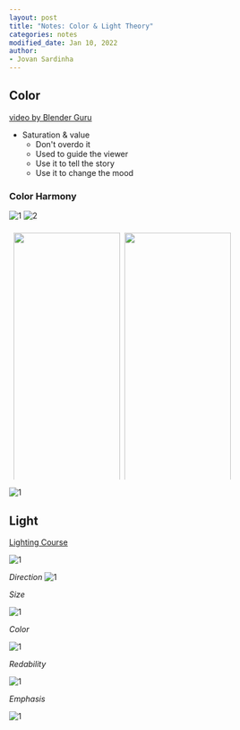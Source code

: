 ```yaml
---
layout: post
title: "Notes: Color & Light Theory"
categories: notes
modified_date: Jan 10, 2022
author:
- Jovan Sardinha
---
```


## Color

[video by Blender Guru](https://www.youtube.com/watch?v=Qj1FK8n7WgY)

* Saturation  & value
  * Don't overdo it
  * Used to guide the viewer
  * Use it to tell the story
  * Use it to change the mood

### Color Harmony
![1](/assets/post_assets/color-and-light-theory/incorrect_1.png)
![2](/assets/post_assets/color-and-light-theory/incorrect_2.png)

<!-- Photo Grid -->
<div class="row">
  <div class="column">
    <img src="/assets/post_assets/color-and-light-theory/color_theory/1.png" style="width:100%"><figcaption></figcaption>
    <img src="/assets/post_assets/color-and-light-theory/color_theory/2.png" style="width:100%"><figcaption></figcaption>
    <img src="/assets/post_assets/color-and-light-theory/color_theory/3.png" style="width:100%"><figcaption></figcaption>
    <img src="/assets/post_assets/color-and-light-theory/color_theory/4.png" style="width:100%"><figcaption></figcaption>
    <img src="/assets/post_assets/color-and-light-theory/color_theory/5.png" style="width:100%"><figcaption></figcaption>
    <img src="/assets/post_assets/color-and-light-theory/color_theory/6.png" style="width:100%"><figcaption></figcaption>
    <img src="/assets/post_assets/color-and-light-theory/color_theory/7.png" style="width:100%"><figcaption></figcaption>
    <img src="/assets/post_assets/color-and-light-theory/color_theory/8.png" style="width:100%"><figcaption></figcaption>
    <img src="/assets/post_assets/color-and-light-theory/color_theory/9.png" style="width:100%"><figcaption></figcaption>
    <img src="/assets/post_assets/color-and-light-theory/color_theory/10.png" style="width:100%"><figcaption></figcaption>
    <img src="/assets/post_assets/color-and-light-theory/color_theory/11.png" style="width:100%"><figcaption></figcaption>
    <img src="/assets/post_assets/color-and-light-theory/color_theory/12.png" style="width:100%"><figcaption></figcaption>
    <img src="/assets/post_assets/color-and-light-theory/color_theory/13.png" style="width:100%"><figcaption></figcaption>
    <img src="/assets/post_assets/color-and-light-theory/color_theory/14.png" style="width:100%"><figcaption></figcaption>
    <img src="/assets/post_assets/color-and-light-theory/color_theory/15.png" style="width:100%"><figcaption></figcaption>
    <img src="/assets/post_assets/color-and-light-theory/color_theory/16.png" style="width:100%"><figcaption></figcaption>
  </div>
  <div class="column">
    <img src="/assets/post_assets/color-and-light-theory/color_theory/17.png" style="width:100%"><figcaption></figcaption>
    <img src="/assets/post_assets/color-and-light-theory/color_theory/18.png" style="width:100%"><figcaption></figcaption>
    <img src="/assets/post_assets/color-and-light-theory/color_theory/19.png" style="width:100%"><figcaption></figcaption>
    <img src="/assets/post_assets/color-and-light-theory/color_theory/20.png" style="width:100%"><figcaption></figcaption>
    <img src="/assets/post_assets/color-and-light-theory/color_theory/21.png" style="width:100%"><figcaption></figcaption>
    <img src="/assets/post_assets/color-and-light-theory/color_theory/22.png" style="width:100%"><figcaption></figcaption>
    <img src="/assets/post_assets/color-and-light-theory/color_theory/23.png" style="width:100%"><figcaption></figcaption>
    <img src="/assets/post_assets/color-and-light-theory/color_theory/24.png" style="width:100%"><figcaption></figcaption>
    <img src="/assets/post_assets/color-and-light-theory/color_theory/25.png" style="width:100%"><figcaption></figcaption>
    <img src="/assets/post_assets/color-and-light-theory/color_theory/26.png" style="width:100%"><figcaption></figcaption>
    <img src="/assets/post_assets/color-and-light-theory/color_theory/27.png" style="width:100%"><figcaption></figcaption>
    <img src="/assets/post_assets/color-and-light-theory/color_theory/28.png" style="width:100%"><figcaption></figcaption>
    <img src="/assets/post_assets/color-and-light-theory/color_theory/29.png" style="width:100%"><figcaption></figcaption>
    <img src="/assets/post_assets/color-and-light-theory/color_theory/30.png" style="width:100%"><figcaption></figcaption>
    <img src="/assets/post_assets/color-and-light-theory/color_theory/31.png" style="width:100%"><figcaption></figcaption>
    <img src="/assets/post_assets/color-and-light-theory/color_theory/32.png" style="width:100%"><figcaption></figcaption>
  </div>
</div>


![1](/assets/post_assets/color-and-light-theory/summary.png)


## Light

[Lighting Course](https://www.youtube.com/watch?index=1list=PLjEaoINr3zgH9vCr47kSS5W8PEJBNIiwK&v=Ys4793edotw)

![1](/assets/post_assets/color-and-light-theory/5_elements_lighting.png)

*Direction*
![1](/assets/post_assets/color-and-light-theory/direction_1.png)

*Size*

![1](/assets/post_assets/color-and-light-theory/size_1.png)

*Color*

![1](/assets/post_assets/color-and-light-theory/color_1.png)

*Redability*

![1](/assets/post_assets/color-and-light-theory/readability_1.png)

*Emphasis*


![1](/assets/post_assets/color-and-light-theory/emphasis_1.png)




<script>
// Get the elements with class="column"
var elements = document.getElementsByClassName("column");

// Full-width images

// Four images side by side
function four() {
  for (i = 0; i < elements.length; i++) {
    elements[i].style.msFlex = "25%";  // IE10
    elements[i].style.flex = "25%";
  }
}

// Add active class to the current button (highlight it)
var header = document.getElementById("myHeader");
var btns = header.getElementsByClassName("btn");
for (var i = 0; i < btns.length; i++) {
  btns[i].addEventListener("click", function() {
    var current = document.getElementsByClassName("active");
    current[0].className = current[0].className.replace(" active", "");
    this.className += " active";
  });
}
</script>

<style>
* {
  box-sizing: border-box;
}

body {
  margin: 0;
}

.header {
  text-align: center;
  padding: 32px;
}

.row {
  display: -ms-flexbox; /*IE 10*/
  display: flex;
  -ms-flex-wrap: wrap; /*IE 10*/
  flex-wrap: wrap;
  padding: 0 4px;
}

/*Create two equal columns that sits next to each other*/
.column {
  -ms-flex: 50%; /*IE 10*/
  flex: 50%;
  padding: 0 4px;
}

.column img {
  margin-top: 8px;
  vertical-align: middle;
}
</style>